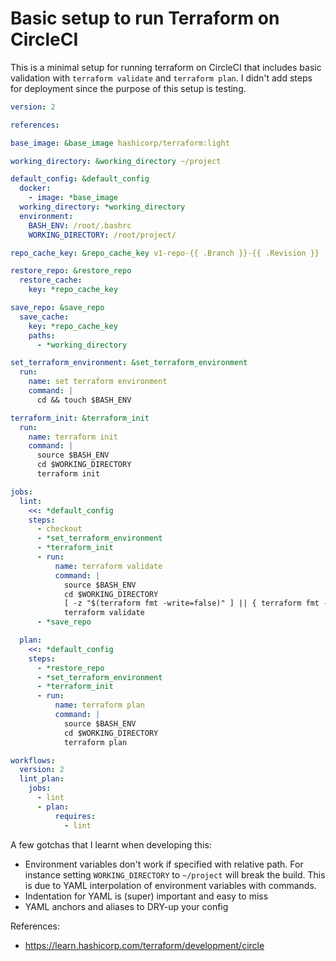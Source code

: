 # Basic setup to run Terraform on CircleCI

This is a minimal setup for running terraform on CircleCI that includes basic
validation with `terraform validate` and `terraform plan`. I didn't add steps
for deployment since the purpose of this setup is testing.

```yaml
version: 2

references:

base_image: &base_image hashicorp/terraform:light

working_directory: &working_directory ~/project

default_config: &default_config
  docker:
    - image: *base_image
  working_directory: *working_directory
  environment:
    BASH_ENV: /root/.bashrc
    WORKING_DIRECTORY: /root/project/

repo_cache_key: &repo_cache_key v1-repo-{{ .Branch }}-{{ .Revision }}

restore_repo: &restore_repo
  restore_cache:
    key: *repo_cache_key

save_repo: &save_repo
  save_cache:
    key: *repo_cache_key
    paths:
      - *working_directory

set_terraform_environment: &set_terraform_environment
  run:
    name: set terraform environment
    command: |
      cd && touch $BASH_ENV

terraform_init: &terraform_init
  run:
    name: terraform init
    command: |
      source $BASH_ENV
      cd $WORKING_DIRECTORY
      terraform init

jobs:
  lint:
    <<: *default_config
    steps:
      - checkout
      - *set_terraform_environment
      - *terraform_init
      - run:
          name: terraform validate
          command: |
            source $BASH_ENV
            cd $WORKING_DIRECTORY
            [ -z "$(terraform fmt -write=false)" ] || { terraform fmt -write=false -diff; exit 1; }
            terraform validate
      - *save_repo

  plan:
    <<: *default_config
    steps:
      - *restore_repo
      - *set_terraform_environment
      - *terraform_init
      - run:
          name: terraform plan
          command: |
            source $BASH_ENV
            cd $WORKING_DIRECTORY
            terraform plan

workflows:
  version: 2
  lint_plan:
    jobs:
      - lint
      - plan:
          requires:
            - lint

```

A few gotchas that I learnt when developing this:
- Environment variables don't work if specified with relative path. For
  instance setting `WORKING_DIRECTORY` to `~/project` will break the build.
  This is due to YAML interpolation of environment variables with commands.
- Indentation for YAML is (super) important and easy to miss
- YAML anchors and aliases to DRY-up your config

References:
- https://learn.hashicorp.com/terraform/development/circle
